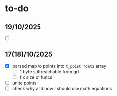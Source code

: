 # to-do

## 19/10/2025

- [ ] .

## 17(18)/10/2025

- [X] parsed map to points into `t_point *data` array
    - [ ] 1 byte still reachable from gnl
    - [ ] fix size of funcs

- [ ] unite points
- [ ] check why and how I should use math equations
